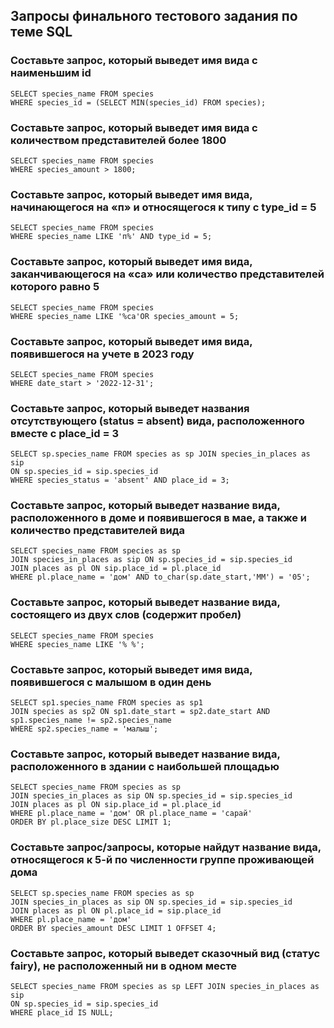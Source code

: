 ## Запросы финального тестового задания по теме SQL

### Составьте запрос, который выведет имя вида с наименьшим id

```
SELECT species_name FROM species
WHERE species_id = (SELECT MIN(species_id) FROM species);
```

### Составьте запрос, который выведет имя вида с количеством представителей более 1800

```
SELECT species_name FROM species
WHERE species_amount > 1800;
```

### Составьте запрос, который выведет имя вида, начинающегося на «п» и относящегося к типу с type_id = 5

```
SELECT species_name FROM species
WHERE species_name LIKE 'п%' AND type_id = 5;
```

### Составьте запрос, который выведет имя вида, заканчивающегося на «са» или количество представителей которого равно 5

```
SELECT species_name FROM species
WHERE species_name LIKE '%са'OR species_amount = 5;
```

### Составьте запрос, который выведет имя вида, появившегося на учете в 2023 году

```
SELECT species_name FROM species
WHERE date_start > '2022-12-31';
```

### Составьте запрос, который выведет названия отсутствующего (status = absent) вида, расположенного вместе с place_id = 3

```
SELECT sp.species_name FROM species as sp JOIN species_in_places as sip
ON sp.species_id = sip.species_id
WHERE species_status = 'absent' AND place_id = 3;
```

### Составьте запрос, который выведет название вида, расположенного в доме и появившегося в мае, а также и количество представителей вида

```
SELECT species_name FROM species as sp 
JOIN species_in_places as sip ON sp.species_id = sip.species_id
JOIN places as pl ON sip.place_id = pl.place_id
WHERE pl.place_name = 'дом' AND to_char(sp.date_start,'MM') = '05';
```

### Составьте запрос, который выведет название вида, состоящего из двух слов (содержит пробел)

```
SELECT species_name FROM species
WHERE species_name LIKE '% %';
```

### Составьте запрос, который выведет имя вида, появившегося с малышом в один день

```
SELECT sp1.species_name FROM species as sp1
JOIN species as sp2 ON sp1.date_start = sp2.date_start AND sp1.species_name != sp2.species_name
WHERE sp2.species_name = 'малыш';
```

### Составьте запрос, который выведет название вида, расположенного в здании с наибольшей площадью

```
SELECT species_name FROM species as sp 
JOIN species_in_places as sip ON sp.species_id = sip.species_id
JOIN places as pl ON sip.place_id = pl.place_id
WHERE pl.place_name = 'дом' OR pl.place_name = 'сарай'
ORDER BY pl.place_size DESC LIMIT 1;
```

### Составьте запрос/запросы, которые найдут название вида, относящегося к 5-й по численности группе проживающей дома

```
SELECT sp.species_name FROM species as sp
JOIN species_in_places as sip ON sp.species_id = sip.species_id
JOIN places as pl ON pl.place_id = sip.place_id
WHERE pl.place_name = 'дом'
ORDER BY species_amount DESC LIMIT 1 OFFSET 4;
```

### Составьте запрос, который выведет сказочный вид (статус fairy), не расположенный ни в одном месте

```
SELECT species_name FROM species as sp LEFT JOIN species_in_places as sip
ON sp.species_id = sip.species_id
WHERE place_id IS NULL;
```